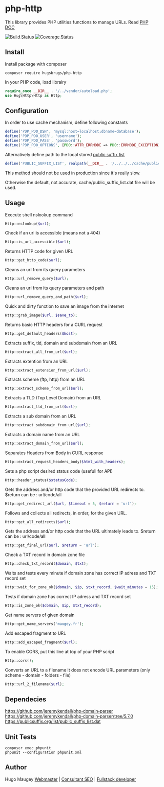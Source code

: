 # php-http

This library provides PHP utilities functions to manage URLs. Read [PHP DOC](https://hugsbrugs.github.io/php-http)

[![Build Status](https://travis-ci.org/hugsbrugs/php-http.svg?branch=master)](https://travis-ci.org/hugsbrugs/php-http)
[![Coverage Status](https://coveralls.io/repos/github/hugsbrugs/php-http/badge.svg?branch=master)](https://coveralls.io/github/hugsbrugs/php-http?branch=master)

## Install

Install package with composer
```
composer require hugsbrugs/php-http
```

In your PHP code, load librairy
```php
require_once __DIR__ . '/../vendor/autoload.php';
use Hug\Http\Http as Http;
```

## Configuration

In order to use cache mechanism, define following constants
```php
define('PDP_PDO_DSN', 'mysql:host=localhost;dbname=database');
define('PDP_PDO_USER', 'username');
define('PDP_PDO_PASS', 'password');
define('PDP_PDO_OPTIONS', [PDO::ATTR_ERRMODE => PDO::ERRMODE_EXCEPTION]);
```

Alternatively define path to the local stored [public suffix list](https://publicsuffix.org/list/public_suffix_list.dat)
```php
define('PUBLIC_SUFFIX_LIST', realpath(__DIR__ . '/../../../cache/public_suffix_list.dat'));
```
This method should not be used in production since it's really slow.

Otherwise the default, not accurate, cache/public_suffix_list.dat file will be used.

## Usage

Execute shell nslookup command
```php
Http::nslookup($url);
```

Check if an url is accessible (means not a 404)
```php
Http::is_url_accessible($url);
```

Returns HTTP code for given URL
```php
Http::get_http_code($url);
```

Cleans an url from its query parameters
```php
Http::url_remove_query($url);
```

Cleans an url from its query parameters and path
```php
Http::url_remove_query_and_path($url);
```

Quick and dirty function to save an image from the internet
```php
Http::grab_image($url, $save_to);
```

Returns basic HTTP headers for a CURL request
```php
Http::get_default_headers($host);
```

Extracts suffix, tld, domain and subdomain from an URL
```php
Http::extract_all_from_url($url);
```

Extracts extention from an URL
```php
Http::extract_extension_from_url($url);
```

Extracts scheme (ftp, http) from an URL
```php
Http::extract_scheme_from_url($url);
```

Extracts a TLD (Top Level Domain) from an URL
```php
Http::extract_tld_from_url($url);
```

Extracts a sub domain from an URL
```php
Http::extract_subdomain_from_url($url);
```

Extracts a domain name from an URL
```php
Http::extract_domain_from_url($url);
```

Separates Headers from Body in CURL response
```php
Http::extract_request_headers_body($html_with_headers);
```

Sets a php script desired status code (usefull for API)
```php
Http::header_status($statusCode);
```

Gets the address and/or http code that the provided URL redirects to. $return can be : url/code/all
```php
Http::get_redirect_url($url, $timeout = 5, $return = 'url');
```

Follows and collects all redirects, in order, for the given URL.
```php
Http::get_all_redirects($url);
```

Gets the address and/or http code that the URL ultimately leads to. $return can be : url/code/all
```php
Http::get_final_url($url, $return = 'url');
```

Check a TXT record in domain zone file
```php
Http::check_txt_record($domain, $txt);
```

Waits and tests every minute if domain zone has correct IP adress and TXT record set
```php
Http::wait_for_zone_ok($domain, $ip, $txt_record, $wait_minutes = 15);
```

Tests if domain zone has correct IP adress and TXT record set
```php
Http::is_zone_ok($domain, $ip, $txt_record);
```

Get name servers of given domain
```php
Http::get_name_servers('maugey.fr');
```

Add escaped fragment to URL
```php
Http::add_escaped_fragment($url);
```

To enable CORS, put this line at top of your PHP script
```php
Http::cors();
```

Converts an URL to a filename
It does not encode URL parameters (only scheme - domain - folders - file)
```php
Http::url_2_filename($url);
```

## Dependecies
https://github.com/jeremykendall/php-domain-parser
https://github.com/jeremykendall/php-domain-parser/tree/5.7.0
https://publicsuffix.org/list/public_suffix_list.dat


## Unit Tests

```
composer exec phpunit
phpunit --configuration phpunit.xml
```

## Author

Hugo Maugey [Webmaster](https://hugo.maugey.fr/webmaster) | [Consultant SEO](https://hugo.maugey.fr/consultant-seo) | [Fullstack developer](https://hugo.maugey.fr/developpeur-web)